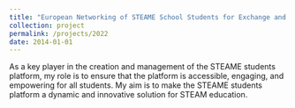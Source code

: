 ```yaml
---
title: "European Networking of STEAME School Students for Exchange and Co-creation"
collection: project
permalink: /projects/2022
date: 2014-01-01
---
```


As a key player in the creation and management of the STEAME students platform, my role is to ensure that the platform is accessible, engaging, and empowering for all students. My aim is to make the STEAME students platform a dynamic and innovative solution for STEAM education.
